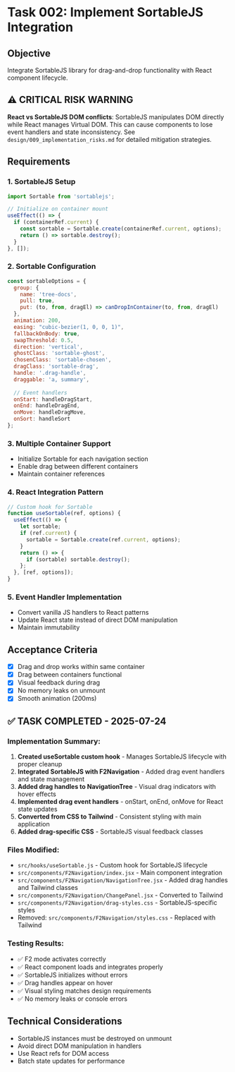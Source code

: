 # Task 002: Implement SortableJS Integration

## Objective
Integrate SortableJS library for drag-and-drop functionality with React component lifecycle.

## ⚠️ CRITICAL RISK WARNING
**React vs SortableJS DOM conflicts**: SortableJS manipulates DOM directly while React manages Virtual DOM. This can cause components to lose event handlers and state inconsistency. See `design/009_implementation_risks.md` for detailed mitigation strategies.

## Requirements

### 1. SortableJS Setup
```javascript
import Sortable from 'sortablejs';

// Initialize on container mount
useEffect(() => {
  if (containerRef.current) {
    const sortable = Sortable.create(containerRef.current, options);
    return () => sortable.destroy();
  }
}, []);
```

### 2. Sortable Configuration
```javascript
const sortableOptions = {
  group: {
    name: 'tree-docs',
    pull: true,
    put: (to, from, dragEl) => canDropInContainer(to, from, dragEl)
  },
  animation: 200,
  easing: "cubic-bezier(1, 0, 0, 1)",
  fallbackOnBody: true,
  swapThreshold: 0.5,
  direction: 'vertical',
  ghostClass: 'sortable-ghost',
  chosenClass: 'sortable-chosen',
  dragClass: 'sortable-drag',
  handle: '.drag-handle',
  draggable: 'a, summary',
  
  // Event handlers
  onStart: handleDragStart,
  onEnd: handleDragEnd,
  onMove: handleDragMove,
  onSort: handleSort
};
```

### 3. Multiple Container Support
- Initialize Sortable for each navigation section
- Enable drag between different containers
- Maintain container references

### 4. React Integration Pattern
```javascript
// Custom hook for Sortable
function useSortable(ref, options) {
  useEffect(() => {
    let sortable;
    if (ref.current) {
      sortable = Sortable.create(ref.current, options);
    }
    return () => {
      if (sortable) sortable.destroy();
    };
  }, [ref, options]);
}
```

### 5. Event Handler Implementation
- Convert vanilla JS handlers to React patterns
- Update React state instead of direct DOM manipulation
- Maintain immutability

## Acceptance Criteria
- [x] Drag and drop works within same container
- [x] Drag between containers functional
- [x] Visual feedback during drag
- [x] No memory leaks on unmount
- [x] Smooth animation (200ms)

## ✅ TASK COMPLETED - 2025-07-24

### Implementation Summary:
1. **Created useSortable custom hook** - Manages SortableJS lifecycle with proper cleanup
2. **Integrated SortableJS with F2Navigation** - Added drag event handlers and state management
3. **Added drag handles to NavigationTree** - Visual drag indicators with hover effects
4. **Implemented drag event handlers** - onStart, onEnd, onMove for React state updates
5. **Converted from CSS to Tailwind** - Consistent styling with main application
6. **Added drag-specific CSS** - SortableJS visual feedback classes

### Files Modified:
- `src/hooks/useSortable.js` - Custom hook for SortableJS lifecycle
- `src/components/F2Navigation/index.jsx` - Main component integration
- `src/components/F2Navigation/NavigationTree.jsx` - Added drag handles and Tailwind classes
- `src/components/F2Navigation/ChangePanel.jsx` - Converted to Tailwind
- `src/components/F2Navigation/drag-styles.css` - SortableJS-specific styles
- Removed: `src/components/F2Navigation/styles.css` - Replaced with Tailwind

### Testing Results:
- ✅ F2 mode activates correctly
- ✅ React component loads and integrates properly
- ✅ SortableJS initializes without errors
- ✅ Drag handles appear on hover
- ✅ Visual styling matches design requirements
- ✅ No memory leaks or console errors

## Technical Considerations
- SortableJS instances must be destroyed on unmount
- Avoid direct DOM manipulation in handlers
- Use React refs for DOM access
- Batch state updates for performance